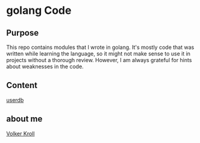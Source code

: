 # golang Code
## Purpose
This repo contains modules that I wrote in golang. It's mostly code that was written while learning the language, so it might not make sense to use it in projects without a thorough review. However, I am always grateful for hints about weaknesses in the code.
## Content
[userdb](/userdb)
## about me
[Volker Kroll](mailto:vkroll@allein-zu-haus.de)
